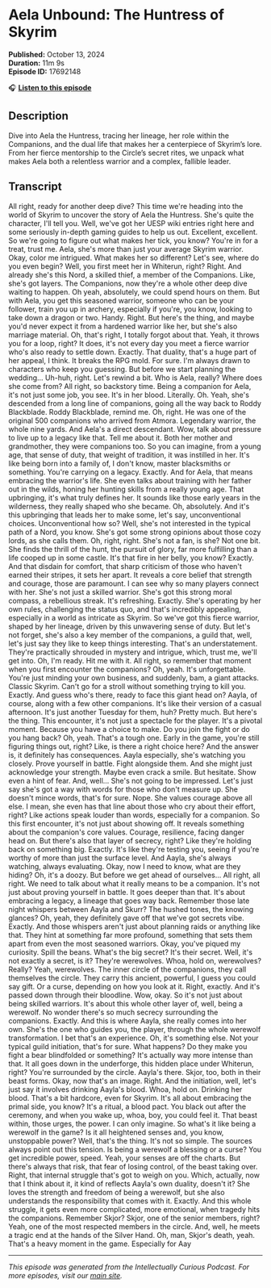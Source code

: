 # Aela Unbound: The Huntress of Skyrim

**Published:** October 13, 2024  
**Duration:** 11m 9s  
**Episode ID:** 17692148

🎧 **[Listen to this episode](https://intellectuallycurious.buzzsprout.com/2529712/episodes/17692148-aela-unbound-the-huntress-of-skyrim)**

## Description

Dive into Aela the Huntress, tracing her lineage, her role within the Companions, and the dual life that makes her a centerpiece of Skyrim’s lore. From her fierce mentorship to the Circle’s secret rites, we unpack what makes Aela both a relentless warrior and a complex, fallible leader.

## Transcript

All right, ready for another deep dive? This time we're heading into the world of Skyrim to uncover the story of Aela the Huntress. She's quite the character, I'll tell you. Well, we've got her UESP wiki entries right here and some seriously in-depth gaming guides to help us out. Excellent, excellent. So we're going to figure out what makes her tick, you know? You're in for a treat, trust me. Aela, she's more than just your average Skyrim warrior. Okay, color me intrigued. What makes her so different? Let's see, where do you even begin? Well, you first meet her in Whiterun, right? Right. And already she's this Nord, a skilled thief, a member of the Companions. Like, she's got layers. The Companions, now they're a whole other deep dive waiting to happen. Oh yeah, absolutely, we could spend hours on them. But with Aela, you get this seasoned warrior, someone who can be your follower, train you up in archery, especially if you're, you know, looking to take down a dragon or two. Handy. Right. But here's the thing, and maybe you'd never expect it from a hardened warrior like her, but she's also marriage material. Oh, that's right, I totally forgot about that. Yeah, it throws you for a loop, right? It does, it's not every day you meet a fierce warrior who's also ready to settle down. Exactly. That duality, that's a huge part of her appeal, I think. It breaks the RPG mold. For sure. I'm always drawn to characters who keep you guessing. But before we start planning the wedding... Uh-huh, right. Let's rewind a bit. Who is Aela, really? Where does she come from? All right, so backstory time. Being a companion for Aela, it's not just some job, you see. It's in her blood. Literally. Oh. Yeah, she's descended from a long line of companions, going all the way back to Roddy Blackblade. Roddy Blackblade, remind me. Oh, right. He was one of the original 500 companions who arrived from Atmora. Legendary warrior, the whole nine yards. And Aela's a direct descendant. Wow, talk about pressure to live up to a legacy like that. Tell me about it. Both her mother and grandmother, they were companions too. So you can imagine, from a young age, that sense of duty, that weight of tradition, it was instilled in her. It's like being born into a family of, I don't know, master blacksmiths or something. You're carrying on a legacy. Exactly. And for Aela, that means embracing the warrior's life. She even talks about training with her father out in the wilds, honing her hunting skills from a really young age. That upbringing, it's what truly defines her. It sounds like those early years in the wilderness, they really shaped who she became. Oh, absolutely. And it's this upbringing that leads her to make some, let's say, unconventional choices. Unconventional how so? Well, she's not interested in the typical path of a Nord, you know. She's got some strong opinions about those cozy lords, as she calls them. Oh, right, right. She's not a fan, is she? Not one bit. She finds the thrill of the hunt, the pursuit of glory, far more fulfilling than a life cooped up in some castle. It's that fire in her belly, you know? Exactly. And that disdain for comfort, that sharp criticism of those who haven't earned their stripes, it sets her apart. It reveals a core belief that strength and courage, those are paramount. I can see why so many players connect with her. She's not just a skilled warrior. She's got this strong moral compass, a rebellious streak. It's refreshing. Exactly. She's operating by her own rules, challenging the status quo, and that's incredibly appealing, especially in a world as intricate as Skyrim. So we've got this fierce warrior, shaped by her lineage, driven by this unwavering sense of duty. But let's not forget, she's also a key member of the companions, a guild that, well, let's just say they like to keep things interesting. That's an understatement. They're practically shrouded in mystery and intrigue, which, trust me, we'll get into. Oh, I'm ready. Hit me with it. All right, so remember that moment when you first encounter the companions? Oh, yeah. It's unforgettable. You're just minding your own business, and suddenly, bam, a giant attacks. Classic Skyrim. Can't go for a stroll without something trying to kill you. Exactly. And guess who's there, ready to face this giant head on? Aayla, of course, along with a few other companions. It's like their version of a casual afternoon. It's just another Tuesday for them, huh? Pretty much. But here's the thing. This encounter, it's not just a spectacle for the player. It's a pivotal moment. Because you have a choice to make. Do you join the fight or do you hang back? Oh, yeah. That's a tough one. Early in the game, you're still figuring things out, right? Like, is there a right choice here? And the answer is, it definitely has consequences. Aayla especially, she's watching you closely. Prove yourself in battle. Fight alongside them. And she might just acknowledge your strength. Maybe even crack a smile. But hesitate. Show even a hint of fear. And, well... She's not going to be impressed. Let's just say she's got a way with words for those who don't measure up. She doesn't mince words, that's for sure. Nope. She values courage above all else. I mean, she even has that line about those who cry about their effort, right? Like actions speak louder than words, especially for a companion. So this first encounter, it's not just about showing off. It reveals something about the companion's core values. Courage, resilience, facing danger head on. But there's also that layer of secrecy, right? Like they're holding back on something big. Exactly. It's like they're testing you, seeing if you're worthy of more than just the surface level. And Aayla, she's always watching, always evaluating. Okay, now I need to know, what are they hiding? Oh, it's a doozy. But before we get ahead of ourselves... All right, all right. We need to talk about what it really means to be a companion. It's not just about proving yourself in battle. It goes deeper than that. It's about embracing a legacy, a lineage that goes way back. Remember those late night whispers between Aayla and Skurr? The hushed tones, the knowing glances? Oh, yeah, they definitely gave off that we've got secrets vibe. Exactly. And those whispers aren't just about planning raids or anything like that. They hint at something far more profound, something that sets them apart from even the most seasoned warriors. Okay, you've piqued my curiosity. Spill the beans. What's the big secret? It's their secret. Well, it's not exactly a secret, is it? They're werewolves. Whoa, hold on, werewolves? Really? Yeah, werewolves. The inner circle of the companions, they call themselves the circle. They carry this ancient, powerful, I guess you could say gift. Or a curse, depending on how you look at it. Right, exactly. And it's passed down through their bloodline. Wow, okay. So it's not just about being skilled warriors. It's about this whole other layer of, well, being a werewolf. No wonder there's so much secrecy surrounding the companions. Exactly. And this is where Aayla, she really comes into her own. She's the one who guides you, the player, through the whole werewolf transformation. I bet that's an experience. Oh, it's something else. Not your typical guild initiation, that's for sure. What happens? Do they make you fight a bear blindfolded or something? It's actually way more intense than that. It all goes down in the underforge, this hidden place under Whiterun, right? You're surrounded by the circle. Aayla's there. Skjor, too, both in their beast forms. Okay, now that's an image. Right. And the initiation, well, let's just say it involves drinking Aayla's blood. Whoa, hold on. Drinking her blood. That's a bit hardcore, even for Skyrim. It's all about embracing the primal side, you know? It's a ritual, a blood pact. You black out after the ceremony, and when you wake up, whoa, boy, you could feel it. That beast within, those urges, the power. I can only imagine. So what's it like being a werewolf in the game? Is it all heightened senses and, you know, unstoppable power? Well, that's the thing. It's not so simple. The sources always point out this tension. Is being a werewolf a blessing or a curse? You get incredible power, speed. Yeah, your senses are off the charts. But there's always that risk, that fear of losing control, of the beast taking over. Right, that internal struggle that's got to weigh on you. Which, actually, now that I think about it, it kind of reflects Aayla's own duality, doesn't it? She loves the strength and freedom of being a werewolf, but she also understands the responsibility that comes with it. Exactly. And this whole struggle, it gets even more complicated, more emotional, when tragedy hits the companions. Remember Skjor? Skjor, one of the senior members, right? Yeah, one of the most respected members in the circle. And, well, he meets a tragic end at the hands of the Silver Hand. Oh, man, Skjor's death, yeah. That's a heavy moment in the game. Especially for Aay

---
*This episode was generated from the Intellectually Curious Podcast. For more episodes, visit our [main site](https://intellectuallycurious.buzzsprout.com).*
